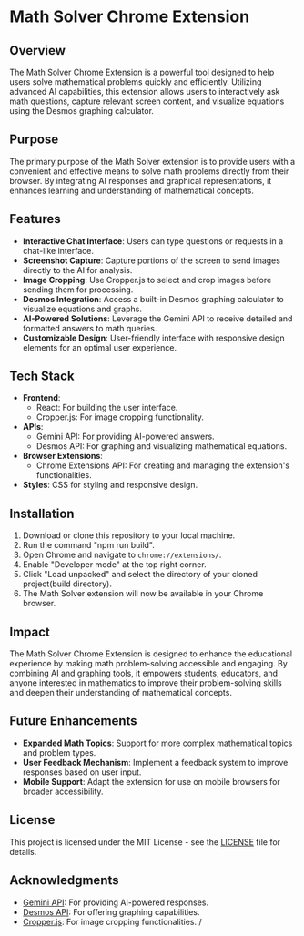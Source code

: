 # Math Solver Chrome Extension

## Overview
The Math Solver Chrome Extension is a powerful tool designed to help users solve mathematical problems quickly and efficiently. Utilizing advanced AI capabilities, this extension allows users to interactively ask math questions, capture relevant screen content, and visualize equations using the Desmos graphing calculator.

## Purpose
The primary purpose of the Math Solver extension is to provide users with a convenient and effective means to solve math problems directly from their browser. By integrating AI responses and graphical representations, it enhances learning and understanding of mathematical concepts.

## Features
- **Interactive Chat Interface**: Users can type questions or requests in a chat-like interface.
- **Screenshot Capture**: Capture portions of the screen to send images directly to the AI for analysis.
- **Image Cropping**: Use Cropper.js to select and crop images before sending them for processing.
- **Desmos Integration**: Access a built-in Desmos graphing calculator to visualize equations and graphs.
- **AI-Powered Solutions**: Leverage the Gemini API to receive detailed and formatted answers to math queries.
- **Customizable Design**: User-friendly interface with responsive design elements for an optimal user experience.

## Tech Stack
- **Frontend**: 
  - React: For building the user interface.
  - Cropper.js: For image cropping functionality.
- **APIs**:
  - Gemini API: For providing AI-powered answers.
  - Desmos API: For graphing and visualizing mathematical equations.
- **Browser Extensions**:
  - Chrome Extensions API: For creating and managing the extension's functionalities.
- **Styles**: CSS for styling and responsive design.

## Installation
1. Download or clone this repository to your local machine.
2. Run the command "npm run build".
3. Open Chrome and navigate to `chrome://extensions/`.
4. Enable "Developer mode" at the top right corner.
5. Click "Load unpacked" and select the directory of your cloned project(build directory).
6. The Math Solver extension will now be available in your Chrome browser.

## Impact
The Math Solver Chrome Extension is designed to enhance the educational experience by making math problem-solving accessible and engaging. By combining AI and graphing tools, it empowers students, educators, and anyone interested in mathematics to improve their problem-solving skills and deepen their understanding of mathematical concepts.

## Future Enhancements
- **Expanded Math Topics**: Support for more complex mathematical topics and problem types.
- **User Feedback Mechanism**: Implement a feedback system to improve responses based on user input.
- **Mobile Support**: Adapt the extension for use on mobile browsers for broader accessibility.

## License
This project is licensed under the MIT License - see the [LICENSE](LICENSE) file for details.

## Acknowledgments
- [Gemini API](https://ai.google.dev/gemini-api): For providing AI-powered responses.
- [Desmos API](https://www.desmos.com/api/v1.9/docs/index.html): For offering graphing capabilities.
- [Cropper.js](https://fengyuanchen.github.io/cropperjs/): For image cropping functionalities.
/